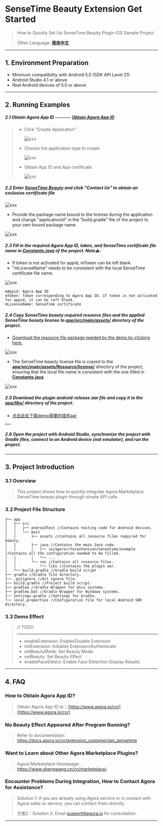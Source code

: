 # SenseTime Beauty Extension Get Started

> How to Quickly Set Up SenseTime Beauty Plugin iOS Sample Project
>
> Other Language: [**简体中文**](README.zh.md)

---

## 1. Environment Preparation

- Minimum compatibility with Android 5.0 (SDK API Level 21)
- Android Studio 4.1 or above
- Real Android devices of 5.0 or above

---

## 2. Running Examples

##### 2.1 Obtain Agora App ID -------- [Obtain Agora App ID](https://docs.agora.io/cn/Agora%20Platform/get_appid_token?platform=All%20Platforms#%E8%8E%B7%E5%8F%96-app-id)

> - Click "Create Application"
>
>   ![xxx](https://accktvpic.oss-cn-beijing.aliyuncs.com/pic/github_readme/create_app_1.jpg)
>
> - Choose the application type to create
>
>   ![xxx](https://accktvpic.oss-cn-beijing.aliyuncs.com/pic/github_readme/create_app_2.jpg)
>
> - Obtain App ID and App certificate
>
>   ![xxx](https://accktvpic.oss-cn-beijing.aliyuncs.com/pic/github_readme/get_app_id.jpg)

##### 2.2 Enter [SenseTime Beauty](https://console.agora.io/marketplace/license/introduce?serviceName=sensetime-ar) and click "Contact Us" to obtain an exclusive certificate file

![xxx](https://web-cdn.agora.io/docs-files/1677137763250)

- Provide the package name bound to the license during the application and change "applicationId" in the "build.gradle" file of the project to your own bound package name.

![xxx](https://accktvpic.oss-cn-beijing.aliyuncs.com/pic/github_readme/market-place/SenseTime/SenseTime-Android-5.png)

##### 2.3 Fill in the required Agora App ID, token, and SenseTime certificate file name in [**Constants.java**](app/src/main/java/io/agora/rte/extension/sensetime/example/Constants.java) of the project. Note⚠️:

* If token is not activated for appid, mToken can be left blank.
* "mLicenseName" needs to be consistent with the local SenseTime certificate file name.

![xxx](https://accktvpic.oss-cn-beijing.aliyuncs.com/pic/github_readme/market-place/SenseTime/SenseTime-Android-1.png)

```texag-0-1gpap96h0ag-1-1gpap96h0ag-0-1gpap96h0ag-1-1gpap96h0ag-0-1gpap96h0ag-1-1gpap96h0ag-0-1gpap96h0ag-1-1gpap96h0ag-0-1gpap96h0ag-1-1gpap96h0
mAppid: Agora App ID
mToken: Token corresponding to Agora App ID. If token is not activated for appid, it can be left blank. 
mLisenseName: SenseTime certificate
```

##### 2.4 Copy SenseTime beauty required resource files and the applied SenseTime beauty license to [**app/src/main/assets/**](app/src/main/assets/) directory of the project.

* [Download the resource file package needed by the demo by clicking here.](https://download.agora.io/marketplace/release/SenseTime_v8.9.3_Resources.zip)

![xxx](https://accktvpic.oss-cn-beijing.aliyuncs.com/pic/github_readme/market-place/SenseTime/SenseTime-Android-2.png)

* The SenseTime beauty license file is copied to the [**app/src/main/assets/Resource/license/**](app/src/main/assets/Resource/license/) directory of the project, ensuring that the local file name is consistent with the one filled in [**Constants.java**](app/src/main/java/io/agora/rte/extension/sensetime/example/Constants.java)

![xxx](https://accktvpic.oss-cn-beijing.aliyuncs.com/pic/github_readme/market-place/SenseTime/SenseTime-Android-3.png)

##### 2.5 Download the plugin android-release.aar file and copy it to the [**app/libs/**](app/libs/) directory of the project.

* [点击此处下载demo需要的插件aar](https://download.agora.io/marketplace/release/Agora_Marketplace_SenseTime_v8.9.3_Extension_for_Android_v4.1.1-2.zip)

<img src="https://accktvpic.oss-cn-beijing.aliyuncs.com/pic/github_readme/market-place/SenseTime/SenseTime-Android-4.png" alt="xxx" style="zoom:50%;" />

##### 2.6 Open the project with Android Studio, synchronize the project with Gradle files, connect to an Android device (not emulator), and run the project.



---

## 3. Project Introduction

### 3.1 Overview

> This project shows how to quickly integrate Agora Marketplace SenseTime beauty plugin through simple API calls.

### 3.2 Project File Structure

```
├── app
│   ├── src
│   │   ├── androidTest //Contains testing code for Android devices.
│   │   └── main
│   │       ├── assets //Contains all resource files required for beauty.
│   │       ├── java //Contains the main Java code.
│   │       │   ├── io/agora/rte/extension/sensetime/example //Contains all the configuration needed to be filled.
│   │       │   └── ...
│   │       └── res //Contains all resource files.
│   │           └── libs //Contains the plugin aar.
│   └── build.gradle //Gradle build script
├── gradle //Gradle file directory.
├── .gitignore //Git ignore file.
├── build.gradle //Project build script.
├── gradlew //Gradle Wrapper for Unix systems.
├── gradlew.bat //Gradle Wrapper for Windows systems.
├── settings.gradle //Settings for Gradle.
└── local.properties //Configuration file for local Android SDK directory.
```

### 3.3 Demo Effect

> // TODO
>
> ---
>
> * enableExtension: Enable/Disable Extension
> * initExtension: Initialize Extension/Authenticate
> * setBeautyMode: Set Beauty Mode
> * setBeauty: Set Beauty Effect
> * enableFaceDetect: Enable Face Detection Display Results

---

## 4. FAQ

### How to Obtain Agora App ID?

> Obtain Agora App ID at：[https://www.agora.io/cn/](https://www.agora.io/cn/)

### No Beauty Effect Appeared After Program Running?

> Refer to documentation: https://docs.agora.io/cn/extension_customer/api_sensetime

### Want to Learn about Other Agora Marketplace Plugins?

> Agora Marketplace Homepage: https://www.shengwang.cn/cn/marketplace/

### Encounter Problems During Integration, How to Contact Agora for Assistance?

> Solution 1: If you are already using Agora service or in contact with Agora sales or service, you can contact them directly.
>
> 方案2：Solution 2: Email [support@agora.io](mailto:support@agora.io) for consultation.

---